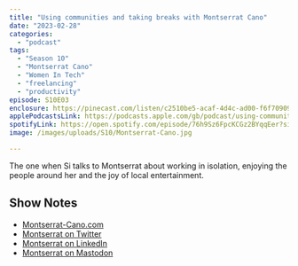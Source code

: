 ```yaml
---
title: "Using communities and taking breaks with Montserrat Cano"
date: "2023-02-28"
categories: 
  - "podcast"
tags: 
  - "Season 10"
  - "Montserrat Cano"
  - "Women In Tech"
  - "freelancing"
  - "productivity"
episode: S10E03
enclosure: https://pinecast.com/listen/c2510be5-acaf-4d4c-ad00-f6f709099716.mp3
applePodcastsLink: https://podcasts.apple.com/gb/podcast/using-communities-and-taking-breaks-with-montserrat-cano/id1490247567?i=1000602322698
spotifyLink: https://open.spotify.com/episode/76h9Sz6FpcKCGz2BYqqEer?si=vOgkVqZRRi2RQ4REkF3ZUA
image: /images/uploads/S10/Montserrat-Cano.jpg

---
```


The one when Si talks to Montserrat about working in isolation, enjoying the people around her and the joy of local entertainment.

## Show Notes

- [Montserrat-Cano.com](https://www.montserrat-cano.com/)
- [Montserrat on Twitter](https://twitter.com/montsecano)
- [Montserrat on LinkedIn](https://www.linkedin.com/in/montsecano-senior-digital-marketer)
- [Montserrat on Mastodon](https://seocommunity.social/‪@MontseCano‬)
